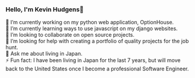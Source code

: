 ### Hello, I'm Kevin Hudgens👋


🔭 I’m currently working on my python web application, OptionHouse.  
🌱 I’m currently learning ways to use javascript on my django websites.  
👯 I’m looking to collaborate on open source projects.  
🤔 I’m looking for help with creating a portfolio of quality projects for the job hunt.  
💬 Ask me about living in Japan.   
⚡ Fun fact: I have been living in Japan for the last 7 years, but will move back to the United States once I become a professional Software Engineer.  

